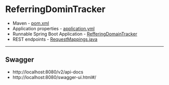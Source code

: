 # ReferringDominTracker
- Maven - [pom.xml](pom.xml)
- Application properties - [application.yml](src/main/resources/application.yml)
- Runnable Spring Boot Application - [RefferingDomainTracker](src/main/java/com/nitin/java/referring/domain/tracker/Application.java)
- REST endpoints - [RequestMappings.java](src/main/java/com/nitin/java/referring/domain/tracker/controller/requestMappings/RequestMappings.java)
--------
Swagger
--------

- http://localhost:8080/v2/api-docs
- http://localhost:8080/swagger-ui.html#/
